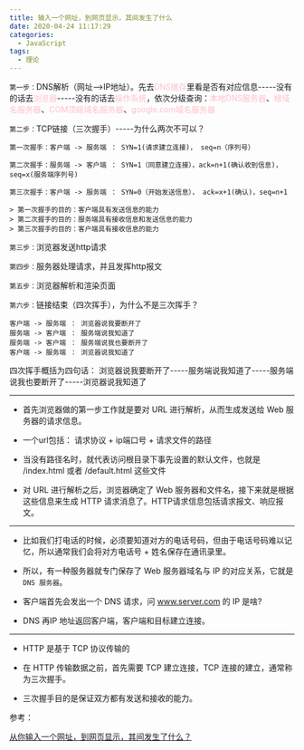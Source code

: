 ```yaml
---
title: 输入一个网址，到网页显示，其间发生了什么
date: 2020-04-24 11:17:29
categories:
  - JavaScript
tags: 
  - 理论
---
```


<code>第一步：</code>DNS解析（网址-->IP地址）。先去<font color="pink">DNS缓存</font>里看是否有对应信息-----没有的话去<font color="pink">浏览器</font>-----没有的话去<font color="pink">操作系统</font>，依次分级查询：<font color="pink">本地DNS服务器</font>、<font color="pink">根域名服务器</font>、<font color="pink">COM顶级域名服务器</font>、<font color="pink">google.com域名服务器</font>

<code>第二步：</code>TCP链接（三次握手）-----为什么两次不可以？
```sequence
第一次握手：客户端 -> 服务端 ： SYN=1(请求建立连接)， seq=n（序列号）

第二次握手：服务端 -> 客户端 ： SYN=1（同意建立连接），ack=n+1(确认收到信息)，seq=x(服务端序列号)

第三次握手：客户端 -> 服务端 ： SYN=0（开始发送信息）， ack=x+1(确认)，seq=n+1

> 第一次握手的目的：客户端具有发送信息的能力
> 第二次握手的目的：服务端具有接收信息和发送信息的能力
> 第三次握手的目的：客户端具有接收信息的能力
```
<code>第三步：</code>浏览器发送http请求

<code>第四步：</code>服务器处理请求，并且发挥http报文

<code>第五步：</code>浏览器解析和渲染页面

<code>第六步：</code>链接结束（四次挥手），为什么不是三次挥手？
```sequence
客户端 -> 服务端 ： 浏览器说我要断开了
服务端 -> 客户端 ： 服务端说我知道了
服务端 -> 客户端 ： 服务端说我也要断开了
客户端 -> 服务端 ： 浏览器说我知道了
```
四次挥手概括为四句话：
浏览器说我要断开了-----服务端说我知道了-----服务端说我也要断开了-----浏览器说我知道了

<hr color="gold">

+ 首先浏览器做的第一步工作就是要对 URL 进行解析，从而生成发送给 Web 服务器的请求信息。

+ 一个url包括： 请求协议 + ip端口号 + 请求文件的路径

+ 当没有路径名时，就代表访问根目录下事先设置的默认文件，也就是 /index.html 或者 /default.html 这些文件

+ 对 URL 进行解析之后，浏览器确定了 Web 服务器和文件名，接下来就是根据这些信息来生成 HTTP 请求消息了。HTTP请求信息包括请求报文、响应报文。

<hr>

+ 比如我们打电话的时候，必须要知道对方的电话号码，但由于电话号码难以记忆，所以通常我们会将对方电话号 + 姓名保存在通讯录里。

+ 所以，有一种服务器就专门保存了 Web 服务器域名与 IP 的对应关系，它就是 <code>DNS 服务器</code>。

+ 客户端首先会发出一个 DNS 请求，问 www.server.com 的 IP 是啥?
+ DNS 再IP 地址返回客户端，客户端和目标建立连接。

<hr>

+ HTTP 是基于 TCP 协议传输的

+ 在 HTTP 传输数据之前，首先需要 TCP 建立连接，TCP 连接的建立，通常称为三次握手。
+ 三次握手目的是保证双方都有发送和接收的能力。

参考：

[从你输入一个网址，到网页显示，其间发生了什么？](https://mp.weixin.qq.com/s/tZ9-BoP1Oz3K4ZapLlnopQ)
